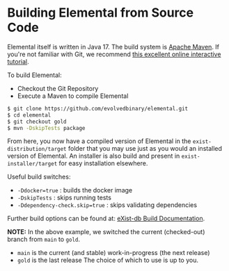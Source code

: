 # Building Elemental from Source Code

Elemental itself is written in Java 17. The build system is [Apache Maven](http://maven.apache.org/). If you're not familiar with Git, we recommend [this excellent online interactive tutorial](http://try.github.io).

To build Elemental:

- Checkout the Git Repository
- Execute a Maven to compile Elemental

```bash
$ git clone https://github.com/evolvedbinary/elemental.git
$ cd elemental
$ git checkout gold
$ mvn -DskipTests package
```

From here, you now have a compiled version of Elemental in the `exist-distribution/target` folder that you may use just as you would an installed version of Elemental. An installer is also build and present in `exist-installer/target` for easy installation elsewhere.

Useful build switches:
- `-Ddocker=true` : builds the docker image
- `-DskipTests` : skips running tests
- `-Ddependency-check.skip=true` : skips validating dependencies

Further build options can be found at: [eXist-db Build Documentation](http://www.exist-db.org/exist/apps/doc/exist-building.xml "How to build eXist-db").

**NOTE:** 
In the above example, we switched the current (checked-out) branch from `main` to `gold`.
- `main` is the current (and stable) work-in-progress (the next release)
- `gold` is the last release
The choice of which to use is up to you.


